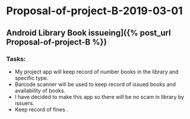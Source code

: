
# Proposal-of-project-B-2019-03-01


## Android Library Book issueing]({% post_url Proposal-of-project-B %})


### Tasks:
* My project app will keep record of number books in the library and specific type.
* Barcode scanner will be used to keep record of issued books and availability of books.
* I have decided to make this app so there will be no scam in library by issuers.
* Keep record of fines .

